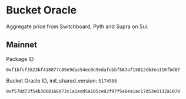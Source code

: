 # Bucket Oracle
Aggregate price from Switchboard, Pyth and Supra on Sui.

## Mainnet
Package ID
```
0xf1bfcf3823bf418877c09e9dae54ec0e9edafebbf567af15812eb3ea116fbd07
```
Bucket Oracle ID, init_shared_version: `5174506`
```
0xf578d73f54b3068166d73c1a1edd5a105ce82f97f5a8ea1ac17d53e0132a1078
```